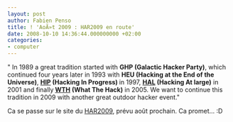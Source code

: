 ```yaml
---
layout: post
author: Fabien Penso
title: ! 'AoÃ»t 2009 : HAR2009 en route'
date: 2008-10-10 14:36:44.000000000 +02:00
categories:
- computer
---
```

" In 1989 a great tradition started with <span style="font-weight: bold;">GHP (Galactic Hacker Party)</span>, which continued four years later in 1993 with <span style="font-weight: bold;">HEU (Hacking at the End of the Universe)</span>, <a style="font-weight: bold;" title="HIP97" href="http://www.hip97.nl/" target="_blank">HIP</a><span style="font-weight: bold;"> (Hacking In Progress) </span>in 1997, <a style="font-weight: bold;" title="HAL2001" href="http://www.hal2001.org/" target="_blank">HAL</a><span style="font-weight: bold;"> (Hacking At large)</span> in 2001 and finally<span style="font-weight: bold;"> </span><a style="font-weight: bold;" title="What the Hack" href="http://wiki.whatthehack.org/" target="_blank">WTH</a><span style="font-weight: bold;"> (What The Hack)</span> in 2005. We want to continue this tradition in 2009 with another great outdoor hacker event."

Ca se passe sur le site du <a href="http://har2009.org/">HAR2009</a>, prévu août prochain. Ca promet... :D

